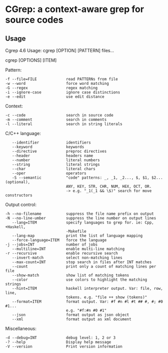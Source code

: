 CGrep: a context-aware grep for source codes
============================================

Usage
-----

Cgrep 4.6 Usage: cgrep [OPTION] [PATTERN] files...

cgrep [OPTIONS] [ITEM]

Pattern:

    -f --file=FILE             read PATTERNs from file
    -w --word                  force word matching
    -G --regex                 regex matching
    -i --ignore-case           ignore case distinctions
    -e --edit                  use edit distance

Context:

    -c --code                  search in source code
    -m --comment               search in comments
    -l --literal               search in string literals

C/C++ language:

       --identifier            identifiers
       --keyword               keywords
       --directive             preproc directives
       --header                headers name
       --number                literal numbers
       --string                literal strings
       --char                  literal chars
       --oper                  operators
       -S --semantic           "code" patterns: _, _1, _2..., $, $1, $2... (optional),
                               ANY, KEY, STR, CHR, NUM, HEX, OCT, OR. 
                               -> e.g. "_1(_1 && \$)" search for move constructors
Output control:

    -h --no-filename           suppress the file name prefix on output
    -N --no-line-umber         suppress the line number on output lines
       --lang=ITEM             specify languages to grep for. ie: Cpp, +Haskell,
                               -Makefile
       --lang-map              print the list of language mapping
       --force-language=ITEM   force the language
    -j --jobs=INT              number of jobs
       --multiline=INT         enable multi-line matching
    -r --recursive             enable recursive search
       --invert-match          select non-matching lines
       --max-count=INT         stop search in files after INT matches
       --count                 print only a count of matching lines per file
       --show-match            show list of matching tokens
       --color                 use colors to highlight the matching strings
       --hint=ITEM             haskell interpreter output. Var: file, row, line,
                               tokens. e.g. "file ++ show (tokens)"
       --format=ITEM           format output. Var: #f #n #l #t ## #, #; #0 #1...
                               e.g. "#f:#n #0 #1"
       --json                  format output as json object
       --xml                   format output as xml document

Miscellaneous:

    -d --debug=INT             debug level: 1, 2 or 3
    -? --help                  Display help message
    -V --version               Print version information

